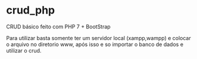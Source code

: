 # crud_php
CRUD básico feito com PHP 7 + BootStrap

Para utilizar basta somente ter um servidor local (xampp,wampp) e colocar o arquivo no diretorio www, após isso e so importar o banco de dados e utilizar o crud.
